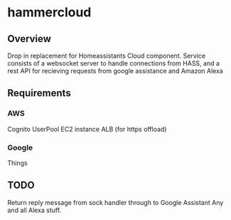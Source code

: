 # hammercloud

## Overview

Drop in replacement for Homeassistants Cloud component.
Service consists of a websocket server to handle connections from HASS, and a rest API for recieving requests from google assistance and Amazon Alexa

## Requirements

### AWS

Cognito UserPool
EC2 instance
ALB (for https offload)

### Google 
Things

## TODO
Return reply message from sock handler through to Google Assistant
Any and all Alexa stuff.
